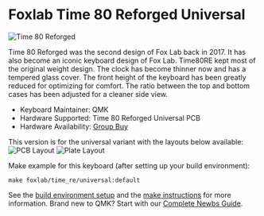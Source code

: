 # Foxlab Time 80 Reforged Universal

![Time 80 Reforged](https://i.imgur.com/BXOM9sQh.jpg)

Time 80 Reforged was the second design of Fox Lab back in 2017. It has also become an iconic keyboard design of Fox Lab. Time80RE kept most of the original weight design. The clock has become thinner now and has a tempered glass cover. The front height of the keyboard has been greatly reduced for optimizing for comfort. The ratio between the top and bottom cases has been adjusted for a cleaner side view. 

* Keyboard Maintainer: QMK
* Hardware Supported: Time 80 Reforged Universal PCB
* Hardware Availability: [Group Buy](https://geekhack.org/index.php?topic=108410.msg2952330)

This version is for the universal variant with the layouts below available:
![PCB Layout](https://imgur.com/D8cQCwb.png)
![Plate Layout](https://imgur.com/RzeVma5.png)

Make example for this keyboard (after setting up your build environment):

    make foxlab/time_re/universal:default

See the [build environment setup](https://docs.qmk.fm/#/getting_started_build_tools) and the [make instructions](https://docs.qmk.fm/#/getting_started_make_guide) for more information. Brand new to QMK? Start with our [Complete Newbs Guide](https://docs.qmk.fm/#/newbs).
